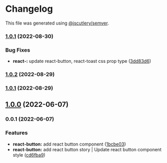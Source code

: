 # Changelog

This file was generated using [@jscutlery/semver](https://github.com/jscutlery/semver).

### [1.0.1](https://gitlab.migoinc.com/migotv/paintbox/compare/react-button@1.0.0...react-button@1.0.1) (2022-08-30)


### Bug Fixes

* **react-:** update react-button, react-toast css prop type ([3dd83d6](https://gitlab.migoinc.com/migotv/paintbox/commit/3dd83d6579e514fe51e73219d4f5f7a4ebf15d68))

### [1.0.2](https://gitlab.migoinc.com/migotv/paintbox/compare/react-button@1.0.1...react-button@1.0.2) (2022-08-29)

### [1.0.1](https://gitlab.migoinc.com/migotv/paintbox/compare/react-button@1.0.0...react-button@1.0.1) (2022-08-29)

## [1.0.0](https://gitlab.migoinc.com/migotv/paintbox/compare/react-button@0.0.1...react-button@1.0.0) (2022-06-07)

### 0.0.1 (2022-06-07)


### Features

* **react-button:** add react button component ([1bcbe03](https://gitlab.migoinc.com/migotv/paintbox/commit/1bcbe03f1a9f482303722ea9274204a43302bf4e))
* **react-button:** add react button story | Update react button component style ([cd6fba9](https://gitlab.migoinc.com/migotv/paintbox/commit/cd6fba9457b90f61a9172559062f5f41be3ba05d))

